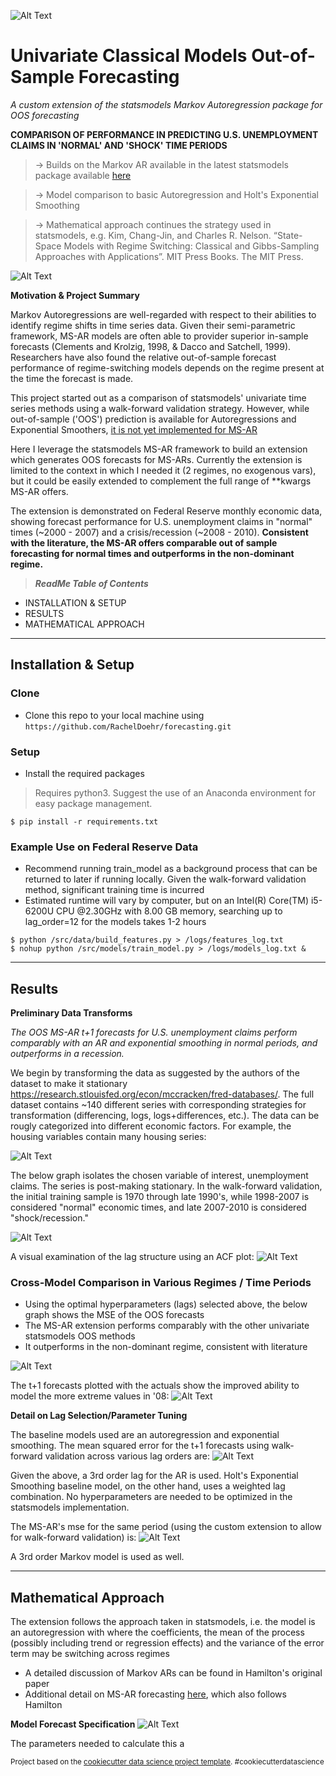 
![Alt Text](https://github.com/RachelDoehr/forecasting/blob/master/reports/figures/example_markov_chain.gif?raw=true)

# Univariate Classical Models Out-of-Sample Forecasting


 *A custom extension of the statsmodels Markov Autoregression package for OOS forecasting*

**COMPARISON OF PERFORMANCE IN PREDICTING U.S. UNEMPLOYMENT CLAIMS IN 'NORMAL' AND 'SHOCK' TIME PERIODS**

> -> Builds on the Markov AR available in the latest statsmodels package available <a href="https://www.statsmodels.org/stable/generated/statsmodels.tsa.regime_switching.markov_autoregression" target="_blank">here</a>

> -> Model comparison to basic Autoregression and Holt's Exponential Smoothing

> -> Mathematical approach continues the strategy used in statsmodels, e.g. Kim, Chang-Jin, and Charles R. Nelson. “State-Space Models with Regime Switching: Classical and Gibbs-Sampling Approaches with Applications”. MIT Press Books. The MIT Press.

![Alt Text](https://github.com/RachelDoehr/forecasting/blob/master/reports/figures/markov_ar_specification.PNG?raw=true)

**Motivation & Project Summary**

Markov Autoregressions are well-regarded with respect to their abilities to identify regime shifts in time series data. Given their semi-parametric framework, MS-AR models are often able to provider superior in-sample forecasts (Clements and Krolzig, 1998, & Dacco and Satchell, 1999). Researchers have also found the relative out-of-sample forecast performance of regime-switching models depends on the regime present at the time the forecast is made. 

This project started out as a comparison of statsmodels' univariate time series methods using a walk-forward validation strategy. However, while out-of-sample ('OOS') prediction is available for Autoregressions and Exponential Smoothers, <a href="https://github.com/statsmodels/statsmodels/blob/ebe5e76c6c8055dddb247f7eff174c959acc61d2/statsmodels/tsa/regime_switching/markov_switching.py#L702-L703" target="_blank">it is not yet implemented for MS-AR</a>

Here I leverage the statsmodels MS-AR framework to build an extension which generates OOS forecasts for MS-ARs. Currently the extension is limited to the context in which I needed it (2 regimes, no exogenous vars), but it could be easily extended to complement the full range of **kwargs MS-AR offers. 

The extension is demonstrated on Federal Reserve monthly economic data, showing forecast performance for U.S. unemployment claims in "normal" times (~2000 - 2007) and a crisis/recession (~2008 - 2010). **Consistent with the literature, the MS-AR offers comparable out of sample forecasting for normal times and outperforms in the non-dominant regime.**

> ***ReadMe Table of Contents***

- INSTALLATION & SETUP
- RESULTS
- MATHEMATICAL APPROACH

---

## Installation & Setup

### Clone

- Clone this repo to your local machine using `https://github.com/RachelDoehr/forecasting.git`

### Setup

- Install the required packages

> Requires python3. Suggest the use of an Anaconda environment for easy package management.

```shell
$ pip install -r requirements.txt
```

### Example Use on Federal Reserve Data

- Recommend running train_model as a background process that can be returned to later if running locally. Given the walk-forward validation method, significant training time is incurred
- Estimated runtime will vary by computer, but on an Intel(R) Core(TM) i5-6200U CPU @2.30GHz with 8.00 GB memory, searching up to lag_order=12 for the models takes 1-2 hours

```shell
$ python /src/data/build_features.py > /logs/features_log.txt
$ nohup python /src/models/train_model.py > /logs/models_log.txt &
```

---

## Results

**Preliminary Data Transforms**

*The OOS MS-AR t+1 forecasts for U.S. unemployment claims perform comparably with an AR and exponential smoothing in normal periods, and outperforms in a recession.*

We begin by transforming the data as suggested by the authors of the dataset to make it stationary https://research.stlouisfed.org/econ/mccracken/fred-databases/. The full dataset contains ~140 different series with corresponding strategies for transformation (differencing, logs, logs+differences, etc.). The data can be rougly categorized into different economic factors. For example, the housing variables contain many housing series:

![Alt Text](https://github.com/RachelDoehr/forecasting/blob/master/reports/figures/time_series_transformed_housing.png?raw=true)

The below graph isolates the chosen variable of interest, unemployment claims. The series is post-making stationary. In the walk-forward validation, the initial training sample is 1970 through late 1990's, while 1998-2007 is considered "normal" economic times, and late 2007-2010 is considered "shock/recession."

![Alt Text](https://github.com/RachelDoehr/forecasting/blob/master/reports/figures/y_var_time_series.png?raw=true)

A visual examination of the lag structure using an ACF plot:
![Alt Text](https://github.com/RachelDoehr/forecasting/blob/master/reports/figures/acf_plot.png?raw=true)
 

### **Cross-Model Comparison in Various Regimes / Time Periods**

- Using the optimal hyperparameters (lags) selected above, the below graph shows the MSE of the OOS forecasts
- The MS-AR extension performs comparably with the other univariate statsmodels OOS methods
- It outperforms in the non-dominant regime, consistent with literature

![Alt Text](https://github.com/RachelDoehr/forecasting/blob/master/reports/figures/error_summary.png?raw=true)

The t+1 forecasts plotted with the actuals show the improved ability to model the more extreme values in '08:
![Alt Text](https://github.com/RachelDoehr/forecasting/blob/master/reports/figures/yhat_y_Classical.png?raw=true)


**Detail on Lag Selection/Parameter Tuning**

The baseline models used are an autoregression and exponential smoothing. The mean squared error for the t+1 forecasts using walk-forward validation across various lag orders are:
![Alt Text](https://github.com/RachelDoehr/forecasting/blob/master/reports/figures/AR_errors.png?raw=true)

Given the above, a 3rd order lag for the AR is used. Holt's Exponential Smoothing baseline model, on the other hand, uses a weighted lag combination. No hyperparameters are needed to be optimized in the statsmodels implementation.

The MS-AR's mse for the same period (using the custom extension to allow for walk-forward validation) is:
![Alt Text](https://github.com/RachelDoehr/forecasting/blob/master/reports/figures/MKV_errors.png?raw=true)

A 3rd order Markov model is used as well.

---

## Mathematical Approach

The extension follows the approach taken in statsmodels, i.e. the model is an autoregression with where the coefficients, the mean of the process (possibly including trend or regression effects) and the variance of the error term may be switching across regimes
- A detailed discussion of Markov ARs can be found in Hamilton's original paper
- Additional detail on MS-AR forecasting <a target="_blank" href="https://warwick.ac.uk/fac/soc/economics/research/workingpapers/1995-1998/twerp489.pdf/">here</a>, which also follows Hamilton


**Model Forecast Specification**
![Alt Text](https://github.com/RachelDoehr/forecasting/blob/master/reports/figures/math.PNG?raw=true)

The parameters needed to calculate this a

<p><small>Project based on the <a target="_blank" href="https://drivendata.github.io/cookiecutter-data-science/">cookiecutter data science project template</a>. #cookiecutterdatascience</small></p> 